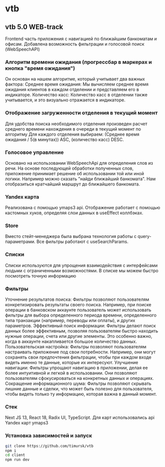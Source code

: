 # vtb
## vtb 5.0 WEB-track

Frontend часть приложения с навигацией по ближайшим банкоматам и офисам. Добавлена возможность фильтрации и голосовой поиск (WebSpeechAPI)

### Алгоритм времени ожидания (прогрессбар в маркерах и кнопка "время ожидания")
Он основан на нашем алгоритме, который учитывает два важных фактора:
Среднее время ожидания: Мы вычисляем среднее время ожидания клиентов в каждом отделении и представляем его в индикаторе.
Количество касс: Количество касс в отделении также учитывается, и это визуально отражается в индикаторе.

### Отображение загруженности отделения в текущий момент
Для удобства поиска необходимого отделения произведен расчет среднего времени нахождения в очереди в текущий момент по алгоритму
Для каждого отделения выбираем: (Среднее время ожидания / 5(в минутах)) ASC, (количество касс) DESC.

### Голосовое управление
Основано на использовании WebSpeechApi для определения слов из речи. На основе последующей обработки полученных слов, приложение принимает решение об использовании той или иной логики. Например можно сказать "найди ближайший банкомата". Нам отобразиться кратчайший маршрут до ближайшего банкомата.

### Yandex карта
Реализована с помощью ymaps3 api. Отображение работает с помощью кастомных хуков, определяя слои данных в useEffect коллбэках. 

### Store
Вместо стейт-менеджера была выбрана технология работы с query-параметрами. Все фильтры работают с useSearchParams.

### Списки
Списки  используются для упрощения взаимодействия с интерфейсами людьми с ограниченными возможностями. В списке мы можем быстро посмотреть точную информацию 

### Фильтры
Уточнение результатов поиска: Фильтры позволяют пользователям конкретизировать результаты своего поиска. Например, при поиске операции в банковском аккаунте пользователь может использовать фильтры для выбора определенного периода времени, определенного типа транзакции (например, переводы или оплаты), и других параметров.
Эффективный поиск информации: Фильтры делают поиск данных более эффективным, позволяя пользователям быстро находить нужные операции, счета или другие элементы. Это особенно важно, когда в аккаунте накапливается большое количество данных.
Пользовательская настройка: Фильтры позволяют пользователям настраивать приложение под свои потребности. Например, они могут сохранять свои предпочтения фильтрации, чтобы при каждом входе видеть именно те данные, которые их интересуют.
Улучшение навигации: Фильтры упрощают навигацию в приложении, делая ее более интуитивной и легкой в использовании. Они позволяют пользователям сфокусироваться на конкретных данных и операциях.
Сокращение информационного шума: Фильтры позволяют скрывать лишние данные и сделки, что может быть полезно для пользователя, чтобы видеть только ту информацию, которая важна в данный момент.

### Стек
Next JS 13, React 18, Radix UI, TypeScript.
Для карт использовались api Yandex карт ymaps3

### Установка зависимостей и запуск
```sh
git clone https://github.com/timursk/vtb
npm i
cd client
npm run dev
```
